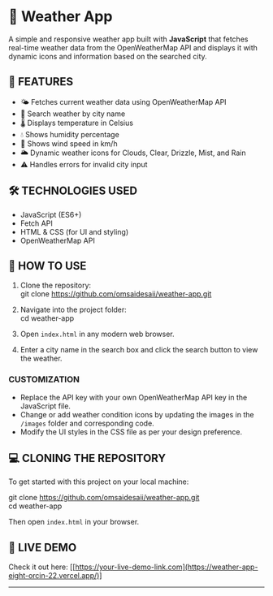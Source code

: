 # 🎯 Weather App

A simple and responsive weather app built with **JavaScript** that fetches real-time weather data from the OpenWeatherMap API and displays it with dynamic icons and information based on the searched city.

## 🚀 FEATURES

- 🌤️ Fetches current weather data using OpenWeatherMap API
- 🔎 Search weather by city name
- 🌡️ Displays temperature in Celsius
- 💧 Shows humidity percentage
- 💨 Shows wind speed in km/h
- 🌥️ Dynamic weather icons for Clouds, Clear, Drizzle, Mist, and Rain
- ⚠️ Handles errors for invalid city input

## 🛠️ TECHNOLOGIES USED

- JavaScript (ES6+)
- Fetch API
- HTML & CSS (for UI and styling)
- OpenWeatherMap API

## 🔧 HOW TO USE

1. Clone the repository:  
   git clone https://github.com/omsaidesaii/weather-app.git

2. Navigate into the project folder:  
   cd weather-app

3. Open `index.html` in any modern web browser.

4. Enter a city name in the search box and click the search button to view the weather.

### **CUSTOMIZATION**

- Replace the API key with your own OpenWeatherMap API key in the JavaScript file.
- Change or add weather condition icons by updating the images in the `/images` folder and corresponding code.
- Modify the UI styles in the CSS file as per your design preference.

## 💻 CLONING THE REPOSITORY

To get started with this project on your local machine:

git clone https://github.com/omsaidesaii/weather-app.git  
cd weather-app

Then open `index.html` in your browser.

## 📌 LIVE DEMO

Check it out here: [[https://your-live-demo-link.com](https://weather-app-eight-orcin-22.vercel.app/)] <!-- Replace with your actual live demo URL -->

---
